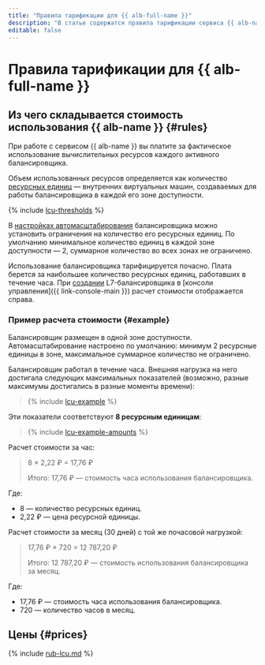```yaml
---
title: "Правила тарификации для {{ alb-full-name }}"
description: "В статье содержатся правила тарификации сервиса {{ alb-name }}."
editable: false
---
```


# Правила тарификации для {{ alb-full-name }}

## Из чего складывается стоимость использования {{ alb-name }} {#rules}

При работе с сервисом {{ alb-name }} вы платите за фактическое использование вычислительных ресурсов каждого активного балансировщика.

Объем использованных ресурсов определяется как количество [ресурсных единиц](concepts/application-load-balancer.md#lcu-scaling) — внутренних виртуальных машин, создаваемых для работы балансировщика в каждой его зоне доступности.

{% include [lcu-thresholds](../_includes/application-load-balancer/lcu-thresholds.md) %}

В [настройках автомасштабирования](concepts/application-load-balancer.md#lcu-scaling-settings) балансировщика можно установить ограничения на количество его ресурсных единиц. По умолчанию минимальное количество единиц в каждой зоне доступности — 2, суммарное количество во всех зонах не ограничено.

Использование балансировщика тарифицируется почасно. Плата берется за наибольшее количество ресурсных единиц, работавших в течение часа. При [создании](operations/application-load-balancer-create.md) L7-балансировщика в [консоли управления]({{ link-console-main }}) расчет стоимости отображается справа.

### Пример расчета стоимости {#example}

Балансировщик размещен в одной зоне доступности. Автомасштабирование настроено по умолчанию: минимум 2 ресурсные единицы в зоне, максимальное суммарное количество не ограничено. 

Балансировщик работал в течение часа. Внешняя нагрузка на него достигала следующих максимальных показателей (возможно, разные максимумы достигались в разные моменты времени):

> {% include [lcu-example](../_includes/application-load-balancer/lcu-example.md) %}

Эти показатели соответствуют **8 ресурсным единицам**:

> {% include [lcu-example-amounts](../_includes/application-load-balancer/lcu-example-amounts.md) %}


Расчет стоимости за час: 
>8 × 2,22 ₽ = 17,76 ₽
>
>
>
>Итого: 17,76 ₽ — стоимость часа использования балансировщика.

Где:
* 8 — количество ресурсных единиц.
* 2,22 ₽ — цена ресурсной единицы.

Расчет стоимости за месяц (30 дней) с той же почасовой нагрузкой:
>17,76 ₽ × 720 = 12 787,20 ₽
>
>
>
>Итого: 12 787,20 ₽ — стоимость использования балансировщика за месяц.

Где:
* 17,76 ₽ — стоимость часа использования балансировщика.
* 720 — количество часов в месяц.
 


## Цены {#prices}



{% include [rub-lcu.md](../_pricing/application-load-balancer/rub-lcu.md) %}





